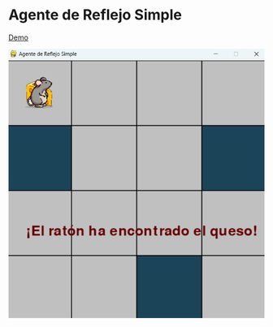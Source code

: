 # Agente de Reflejo Simple

[Demo](https://youtu.be/dTwZCJDX8JU)

![Instancia](./clases/imagenes/captura_pantalla_solucion.png)